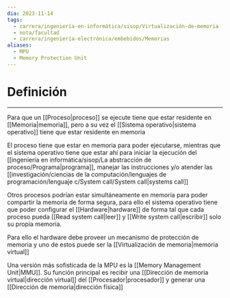 ```yaml
---
dia: 2023-11-14
tags:
  - carrera/ingeniería-en-informática/sisop/Virtualización-de-memoria
  - nota/facultad
  - carrera/ingeniería-electrónica/embebidos/Memorias
aliases:
  - MPU
  - Memory Protection Unit
---
```

# Definición
---
Para que un [[Proceso|proceso]] se ejecute tiene que estar residente en [[Memoria|memoria]], pero a su vez el [[Sistema operativo|sistema operativo]] tiene que estar residente en memoria

El proceso tiene que estar en memoria para poder ejecutarse, mientras que el sistema operativo tiene que estar ahí para iniciar la ejecución del [[ingeniería en informática/sisop/La abstracción de proceso/Programa|programa]], manejar las instrucciones y/o atender las [[investigación/ciencias de la computación/lenguajes de programación/lenguaje c/System call/System call|systems call]]

Otros procesos podrían estar simultáneamente en memoria para poder compartir la memoria de forma segura, para ello el sistema operativo tiene que poder configurar el [[Hardware|hardware]] de forma tal que cada proceso pueda [[Read system call|leer]] y [[Write system call|escribir]] solo su propia memoria.

Para ello el hardware debe proveer un mecanismo de protección de memoria y uno de estos puede ser la [[Virtualización de memoria|memoria virtual]]

Una versión más sofisticada de la MPU es la [[Memory Management Unit|MMU]]. Su función principal es recibir una [[Dirección de memoria virtual|dirección virtual]] del [[Procesador|procesador]] y generar una [[Dirección de memoria|dirección física]]